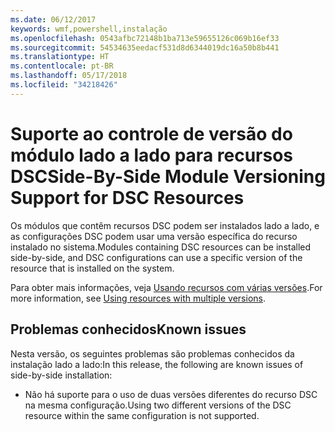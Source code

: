 ```yaml
---
ms.date: 06/12/2017
keywords: wmf,powershell,instalação
ms.openlocfilehash: 0543afbc72148b1ba713e59655126c069b16ef33
ms.sourcegitcommit: 54534635eedacf531d8d6344019dc16a50b8b441
ms.translationtype: HT
ms.contentlocale: pt-BR
ms.lasthandoff: 05/17/2018
ms.locfileid: "34218426"
---
```

# <a name="side-by-side-module-versioning-support-for-dsc-resources"></a><span data-ttu-id="8bd9f-102">Suporte ao controle de versão do módulo lado a lado para recursos DSC</span><span class="sxs-lookup"><span data-stu-id="8bd9f-102">Side-By-Side Module Versioning Support for DSC Resources</span></span>

<span data-ttu-id="8bd9f-103">Os módulos que contêm recursos DSC podem ser instalados lado a lado, e as configurações DSC podem usar uma versão específica do recurso instalado no sistema.</span><span class="sxs-lookup"><span data-stu-id="8bd9f-103">Modules containing DSC resources can be installed side-by-side, and DSC configurations can use a specific version of the resource that is installed on the system.</span></span>

<span data-ttu-id="8bd9f-104">Para obter mais informações, veja [Usando recursos com várias versões](https://msdn.microsoft.com/powershell/dsc/sxsresource).</span><span class="sxs-lookup"><span data-stu-id="8bd9f-104">For more information, see [Using resources with multiple versions](https://msdn.microsoft.com/powershell/dsc/sxsresource).</span></span>

## <a name="known-issues"></a><span data-ttu-id="8bd9f-105">Problemas conhecidos</span><span class="sxs-lookup"><span data-stu-id="8bd9f-105">Known issues</span></span>

<span data-ttu-id="8bd9f-106">Nesta versão, os seguintes problemas são problemas conhecidos da instalação lado a lado:</span><span class="sxs-lookup"><span data-stu-id="8bd9f-106">In this release, the following are known issues of side-by-side installation:</span></span>

-   <span data-ttu-id="8bd9f-107">Não há suporte para o uso de duas versões diferentes do recurso DSC na mesma configuração.</span><span class="sxs-lookup"><span data-stu-id="8bd9f-107">Using two different versions of the DSC resource within the same configuration is not supported.</span></span>

